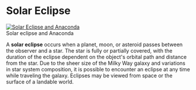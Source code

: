 # Solar Eclipse
[![Solar Eclipse and Anaconda](https://static.wikia.nocookie.net/elite-dangerous/images/1/11/Solar_Eclipse_and_Anaconda.jpg/revision/latest/scale-to-width-down/250?cb=20170531110455)](https://static.wikia.nocookie.net/elite-dangerous/images/1/11/Solar_Eclipse_and_Anaconda.jpg/revision/latest?cb=20170531110455) 	 		 			 		 		 		 			
Solar eclipse and Anaconda
 		 	 

A **solar eclipse** occurs when a planet, moon, or asteroid passes between the observer and a star. The star is fully or partially covered, with the duration of the eclipse dependent on the object's orbital path and distance from the star. Due to the sheer size of the Milky Way galaxy and variations in star system composition, it is possible to encounter an eclipse at any time while traveling the galaxy. Eclipses may be viewed from space or the surface of a landable world.